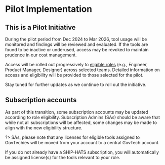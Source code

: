  # Pilot Implementation
 
 ## This is a Pilot Initiative

During the pilot period from Dec 2024 to Mar 2026, tool usage will be monitored and findings will be reviewed and evaluated. If the tools are found to be inactive or underused, access may be revoked to maintain prudence in our cost management.

Access will be rolled out progressively to [eligible roles](/eligibility.md) (e.g., Engineer, Product Manager, Designer) across selected teams. Detailed information on access and eligibility will be provided to those selected for the pilot.

Stay tuned for further updates as we continue to roll out the initiative.

## Subscription accounts

As part of this transition, some subscription accounts may be updated according to role eligibility. Subscription Admins (SAs) should be aware that while not all subscriptions will be affected, some changes may be made to align with the new eligibility structure.

?> SAs, please note that any licenses for eligible tools assigned to GovTechies will be moved from your account to a central GovTech  account.

If you do not already have a SHIP-HATS subscription, you will automatically be assigned license(s) for the tools relevant to your role.